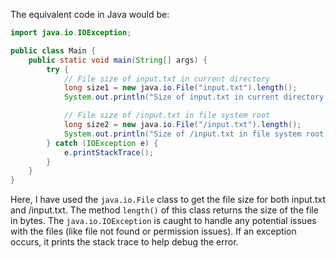 The equivalent code in Java would be:

```java
import java.io.IOException;

public class Main {
    public static void main(String[] args) {
        try {
            // File size of input.txt in current directory
            long size1 = new java.io.File("input.txt").length();
            System.out.println("Size of input.txt in current directory: " + size1);

            // File size of /input.txt in file system root
            long size2 = new java.io.File("/input.txt").length();
            System.out.println("Size of /input.txt in file system root: " + size2);
        } catch (IOException e) {
            e.printStackTrace();
        }
    }
}
```

Here, I have used the `java.io.File` class to get the file size for both input.txt and /input.txt. The method `length()` of this class returns the size of the file in bytes.
The `java.io.IOException` is caught to handle any potential issues with the files (like file not found or permission issues). If an exception occurs, it prints the stack trace to help debug the error.
